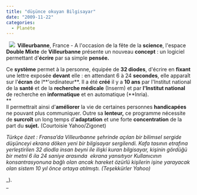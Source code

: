 ```yaml
---
title: "düşünce okuyan Bilgisayar"
date: "2009-11-22"
categories: 
  - Planéte
---
```


  **![](/uploads/image/Bilgisaya.jpg)  Villeurbanne**, France - A l'occasion de la fête de la **science**, l'espace **Double Mixte** de **Villeurbanne** présente un nouveau **concept** : un logiciel permettant d'**écrire** par sa simple **pensée.**

Ce **système** permet à la personne, équipée de **32 diodes**, d'écrire en **fixant** une lettre exposée **devant** elle : en attendant 6 à 24 **secondes**, elle apparaît sur l'**écran** de l**'ordinateur**. Il a été **créé** il y a **10 ans** par l'Institut national de la **santé** et de la **recherche médicale** (Inserm) et par **l'Institut national** de recherche en **informatique** et en automatique (**Inria).  
**   
Il permettrait ainsi d'**améliorer** la vie de certaines personnes **handicapées** ne pouvant plus communiquer. Outre sa **lenteur,** ce programme nécessite de **surcroît** un long temps d'**adaptation** et une forte **concentration** de la part du **sujet.** (Courtoisie Yahoo/Zigonet)

_Türkçe özet : Fransa’da Villeurbanne şehrinde açılan bir bilimsel sergide düşünceyi ekrana döken yeni bir bilgisayar sergilendi. Kafa tasının etrafına yerleştirilen 32 diodla insan beyni ile ilişki kuran bilgisayar, kişinin gördüğü bir metni 6 ila 24 saniye arasında  ekrana yansıtıyor Kullanıcının  konsantrasyonuna bağlı olan ancak hareket özürlü kişilerin işine yarayacak olan sistem 10 yıl önce ortaya atılmıştı. (Teşekkürler Yahoo)_

_).  
_
